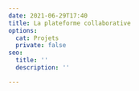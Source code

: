 ```yaml
---
date: 2021-06-29T17:40
title: La plateforme collaborative
options:
  cat: Projets
  private: false
seo:
  title: ''
  description: ''

---
```


